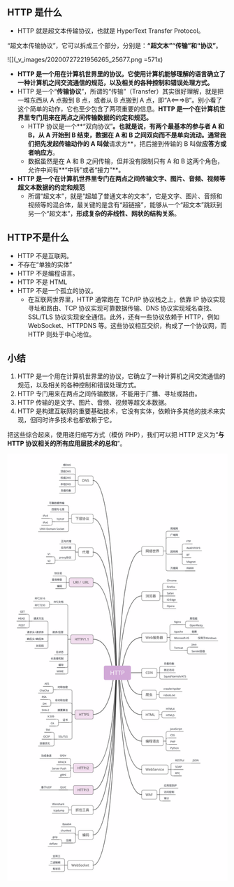 ## HTTP 是什么

- HTTP 就是超文本传输协议，也就是 HyperText Transfer Protocol。

“超文本传输协议”，它可以拆成三个部分，分别是：**“超文本”“传输”和“协议”**。

![](_v_images/20200727221956265_25677.png =571x)

- **HTTP 是一个用在计算机世界里的协议。它使用计算机能够理解的语言确立了一种计算机之间交流通信的规范，以及相关的各种控制和错误处理方式。**
- HTTP 是一个“**传输协议**”，所谓的“传输”（Transfer）其实很好理解，就是把一堆东西从 A 点搬到 B 点，或者从 B 点搬到 A 点，即“A<===>B”。别小看了这个简单的动作，它也至少包含了两项重要的信息。**HTTP 是一个在计算机世界里专门用来在两点之间传输数据的约定和规范。**
    - HTTP 协议是一个**“双向协议”**。也就是说，有两个最基本的参与者 A 和 B，从 A 开始到 B 结束，数据在 A 和 B 之间双向而不是单向流动。通常我们把先发起传输动作的 A 叫做**请求方**，把后接到传输的 B 叫做**应答方或者响应方**。
    - 数据虽然是在 A 和 B 之间传输，但并没有限制只有 A 和 B 这两个角色，允许中间有**“中转”或者“接力”**。
- **HTTP 是一个在计算机世界里专门在两点之间传输文字、图片、音频、视频等超文本数据的约定和规范**
    - 所谓“超文本”，就是“超越了普通文本的文本”，它是文字、图片、音频和视频等的混合体，最关键的是含有“超链接”，能够从一个“超文本”跳跃到另一个“超文本”，**形成复杂的非线性、网状的结构关系**。

## HTTP不是什么

- HTTP 不是互联网。
- 不存在“单独的实体”
- HTTP 不是编程语言。
- HTTP 不是 HTML
- HTTP 不是一个孤立的协议。
    - 在互联网世界里，HTTP 通常跑在 TCP/IP 协议栈之上，依靠 IP 协议实现寻址和路由、TCP 协议实现可靠数据传输、DNS 协议实现域名查找、SSL/TLS 协议实现安全通信。此外，还有一些协议依赖于 HTTP，例如 WebSocket、HTTPDNS 等。这些协议相互交织，构成了一个协议网，而 HTTP 则处于中心地位。

## 小结

1. HTTP 是一个用在计算机世界里的协议，它确立了一种计算机之间交流通信的规范，以及相关的各种控制和错误处理方式。
2. HTTP 专门用来在两点之间传输数据，不能用于广播、寻址或路由。
3. HTTP 传输的是文字、图片、音频、视频等超文本数据。
4. HTTP 是构建互联网的重要基础技术，它没有实体，依赖许多其他的技术来实现，但同时许多技术也都依赖于它。

把这些综合起来，使用递归缩写方式（模仿 PHP），我们可以把 HTTP 定义为“**与 HTTP 协议相关的所有应用层技术的总和**”。

![](_v_images/20200727222729000_12021.png)